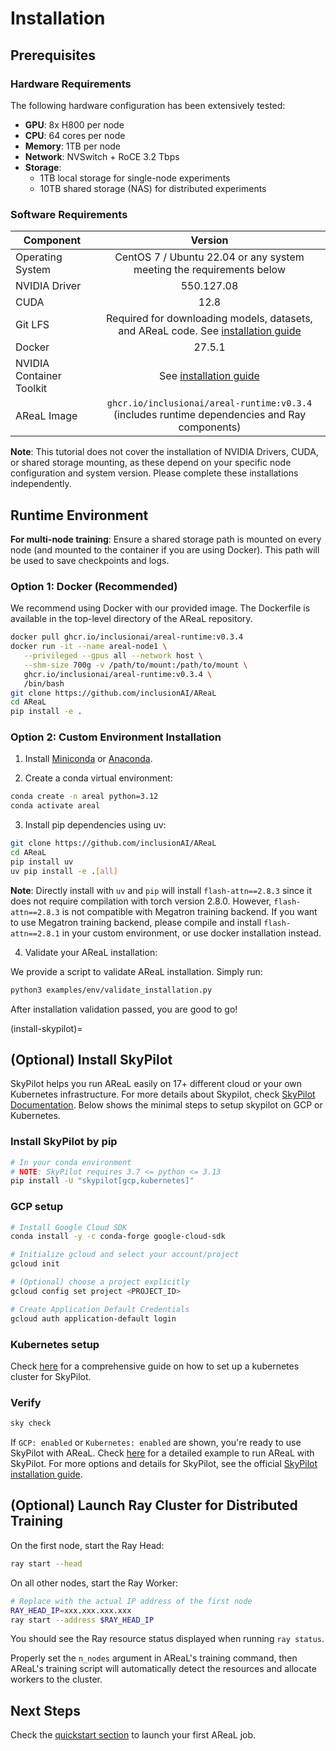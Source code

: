 # Installation

## Prerequisites

### Hardware Requirements

The following hardware configuration has been extensively tested:

- **GPU**: 8x H800 per node
- **CPU**: 64 cores per node
- **Memory**: 1TB per node
- **Network**: NVSwitch + RoCE 3.2 Tbps
- **Storage**:
  - 1TB local storage for single-node experiments
  - 10TB shared storage (NAS) for distributed experiments

### Software Requirements

| Component                |                                                                                                Version                                                                                                 |
| ------------------------ | :----------------------------------------------------------------------------------------------------------------------------------------------------------------------------------------------------: |
| Operating System         |                                                                  CentOS 7 / Ubuntu 22.04 or any system meeting the requirements below                                                                  |
| NVIDIA Driver            |                                                                                               550.127.08                                                                                               |
| CUDA                     |                                                                                                  12.8                                                                                                  |
| Git LFS                  | Required for downloading models, datasets, and AReaL code. See [installation guide](https://docs.github.com/en/repositories/working-with-files/managing-large-files/installing-git-large-file-storage) |
| Docker                   |                                                                                                 27.5.1                                                                                                 |
| NVIDIA Container Toolkit |                                         See [installation guide](https://docs.nvidia.com/datacenter/cloud-native/container-toolkit/latest/install-guide.html)                                          |
| AReaL Image              |                                                     `ghcr.io/inclusionai/areal-runtime:v0.3.4` (includes runtime dependencies and Ray components)                                                      |

**Note**: This tutorial does not cover the installation of NVIDIA Drivers, CUDA, or
shared storage mounting, as these depend on your specific node configuration and system
version. Please complete these installations independently.

## Runtime Environment

**For multi-node training**: Ensure a shared storage path is mounted on every node (and
mounted to the container if you are using Docker). This path will be used to save
checkpoints and logs.

### Option 1: Docker (Recommended)

We recommend using Docker with our provided image. The Dockerfile is available in the
top-level directory of the AReaL repository.

```bash
docker pull ghcr.io/inclusionai/areal-runtime:v0.3.4
docker run -it --name areal-node1 \
   --privileged --gpus all --network host \
   --shm-size 700g -v /path/to/mount:/path/to/mount \
   ghcr.io/inclusionai/areal-runtime:v0.3.4 \
   /bin/bash
git clone https://github.com/inclusionAI/AReaL
cd AReaL
pip install -e .
```

### Option 2: Custom Environment Installation

1. Install [Miniconda](https://www.anaconda.com/docs/getting-started/miniconda/install)
   or [Anaconda](https://www.anaconda.com/docs/getting-started/anaconda/install).

1. Create a conda virtual environment:

```bash
conda create -n areal python=3.12
conda activate areal
```

3. Install pip dependencies using uv:

```bash
git clone https://github.com/inclusionAI/AReaL
cd AReaL
pip install uv
uv pip install -e .[all]
```

**Note**: Directly install with `uv` and `pip` will install `flash-attn==2.8.3` since it
does not require compilation with torch version 2.8.0. However, `flash-attn==2.8.3` is
not compatible with Megatron training backend. If you want to use Megatron training
backend, please compile and install `flash-attn==2.8.1` in your custom environment, or
use docker installation instead.

4. Validate your AReaL installation:

We provide a script to validate AReaL installation. Simply run:

```bash
python3 examples/env/validate_installation.py
```

After installation validation passed, you are good to go!

(install-skypilot)=

## (Optional) Install SkyPilot

SkyPilot helps you run AReaL easily on 17+ different cloud or your own Kubernetes
infrastructure. For more details about Skypilot, check
[SkyPilot Documentation](https://docs.skypilot.co/en/latest/overview.html). Below shows
the minimal steps to setup skypilot on GCP or Kubernetes.

### Install SkyPilot by pip

```bash
# In your conda environment
# NOTE: SkyPilot requires 3.7 <= python <= 3.13
pip install -U "skypilot[gcp,kubernetes]"
```

### GCP setup

```bash
# Install Google Cloud SDK
conda install -y -c conda-forge google-cloud-sdk

# Initialize gcloud and select your account/project
gcloud init

# (Optional) choose a project explicitly
gcloud config set project <PROJECT_ID>

# Create Application Default Credentials
gcloud auth application-default login
```

### Kubernetes setup

Check
[here](https://docs.skypilot.co/en/latest/reference/kubernetes/kubernetes-setup.html)
for a comprehensive guide on how to set up a kubernetes cluster for SkyPilot.

### Verify

```bash
sky check
```

If `GCP: enabled` or `Kubernetes: enabled` are shown, you're ready to use SkyPilot with
AReaL. Check
[here](https://github.com/inclusionAI/AReaL/blob/main/examples/skypilot/README.md) for a
detailed example to run AReaL with SkyPilot. For more options and details for SkyPilot,
see the official
[SkyPilot installation guide](https://docs.skypilot.co/en/latest/getting-started/installation.html).

## (Optional) Launch Ray Cluster for Distributed Training

On the first node, start the Ray Head:

```bash
ray start --head
```

On all other nodes, start the Ray Worker:

```bash
# Replace with the actual IP address of the first node
RAY_HEAD_IP=xxx.xxx.xxx.xxx
ray start --address $RAY_HEAD_IP
```

You should see the Ray resource status displayed when running `ray status`.

Properly set the `n_nodes` argument in AReaL's training command, then AReaL's training
script will automatically detect the resources and allocate workers to the cluster.

## Next Steps

Check the [quickstart section](quickstart.md) to launch your first AReaL job.
